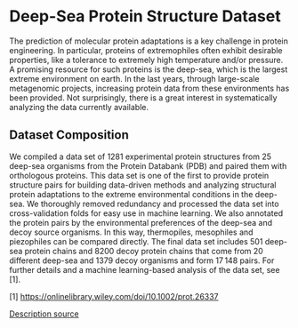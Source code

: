 # Deep-Sea Protein Structure Dataset

The prediction of molecular protein adaptations is a key challenge in protein engineering. In particular, proteins of extremophiles often exhibit desirable properties, like a tolerance to extremely high temperature and/or pressure. A promising resource for such proteins is the deep-sea, which is the largest extreme environment on earth. In the last years, through large-scale metagenomic projects, increasing protein data from these environments has been provided. Not surprisingly, there is a great interest in systematically analyzing the data currently available.

## Dataset Composition

We compiled a data set of 1281 experimental protein structures from 25 deep-sea organisms from the Protein Databank (PDB) and paired them with orthologous proteins. This data set is one of the first to provide protein structure pairs for building data-driven methods and analyzing structural protein adaptations to the extreme environmental conditions in the deep-sea. We thoroughly removed redundancy and processed the data set into cross-validation folds for easy use in machine learning. We also annotated the protein pairs by the environmental preferences of the deep-sea and decoy source organisms. In this way, thermopiles, mesophiles and piezophiles can be compared directly. The final data set includes 501 deep-sea protein chains and 8200 decoy protein chains that come from 20 different deep-sea and 1379 decoy organisms and form 17 148 pairs. For further details and a machine learning-based analysis of the data set, see [1].

[1] <https://onlinelibrary.wiley.com/doi/10.1002/prot.26337>

[Description source](https://www.zbh.uni-hamburg.de/en/forschung/amd/datasets/deep-sea-protein-structure.html)
